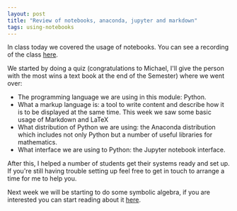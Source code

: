 ```yaml
---
layout: post
title: "Review of notebooks, anaconda, jupyter and markdown"
tags: using-notebooks
---
```


In class today we covered the usage of notebooks.
You can see a recording of the class [here](https://cardiff.cloud.panopto.eu/Panopto/Pages/Viewer.aspx?id=7e5aa1b4-4ec7-4a13-8c92-b1fa00a5686b).

We started by doing a quiz (congratulations to Michael, I'll give the person
with the most wins a text book at the end of the Semester)
where we went over:

- The programming language we are using in this module: Python.
- What a markup language is: a tool to write content and describe how it is to be
  displayed at the same time. This week we saw some basic usage of Markdown and
  LaTeX
- What distribution of Python we are using: the Anaconda distribution which
  includes not only Python but a number of useful libraries for mathematics.
- What interface we are using to Python: the Jupyter notebook interface.

After this, I helped a number of students get their systems ready and set up. If
you're still having trouble setting up feel free to get in touch to arrange a
time for me to help you.

Next week we will be starting to do some symbolic algebra, if you are interested
you can start reading about it [here](https://vknight.org/cfm/topics/algebra.html).
